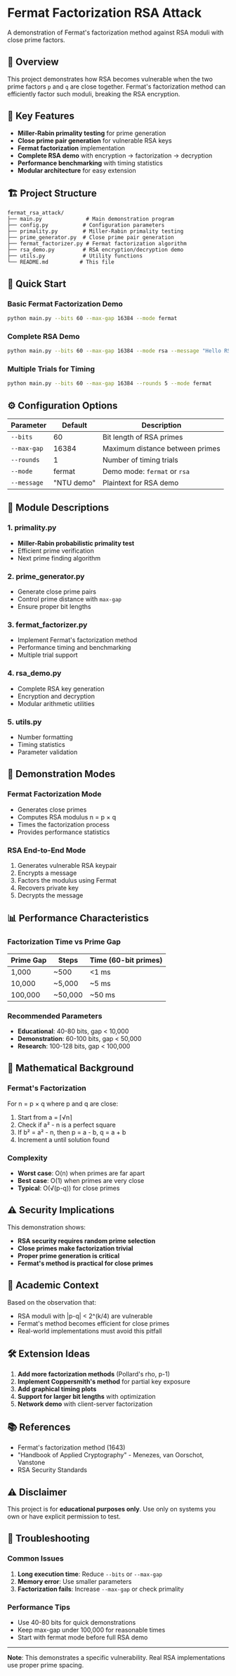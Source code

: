 # Fermat Factorization RSA Attack

A demonstration of Fermat's factorization method against RSA moduli with close prime factors.

## 📖 Overview

This project demonstrates how RSA becomes vulnerable when the two prime factors `p` and `q` are close together. Fermat's factorization method can efficiently factor such moduli, breaking the RSA encryption.

## 🎯 Key Features

- **Miller-Rabin primality testing** for prime generation
- **Close prime pair generation** for vulnerable RSA keys
- **Fermat factorization** implementation
- **Complete RSA demo** with encryption → factorization → decryption
- **Performance benchmarking** with timing statistics
- **Modular architecture** for easy extension

## 🏗️ Project Structure

```
fermat_rsa_attack/
├── main.py              # Main demonstration program
├── config.py           # Configuration parameters
├── primality.py        # Miller-Rabin primality testing
├── prime_generator.py  # Close prime pair generation
├── fermat_factorizer.py # Fermat factorization algorithm
├── rsa_demo.py         # RSA encryption/decryption demo
├── utils.py            # Utility functions
└── README.md          # This file
```

## 🚀 Quick Start

### Basic Fermat Factorization Demo

```bash
python main.py --bits 60 --max-gap 16384 --mode fermat
```

### Complete RSA Demo

```bash
python main.py --bits 60 --max-gap 16384 --mode rsa --message "Hello RSA"
```

### Multiple Trials for Timing

```bash
python main.py --bits 60 --max-gap 16384 --rounds 5 --mode fermat
```

## ⚙️ Configuration Options

| Parameter | Default | Description |
|-----------|---------|-------------|
| `--bits` | 60 | Bit length of RSA primes |
| `--max-gap` | 16384 | Maximum distance between primes |
| `--rounds` | 1 | Number of timing trials |
| `--mode` | fermat | Demo mode: `fermat` or `rsa` |
| `--message` | "NTU demo" | Plaintext for RSA demo |

## 🔧 Module Descriptions

### 1. primality.py
- **Miller-Rabin probabilistic primality test**
- Efficient prime verification
- Next prime finding algorithm

### 2. prime_generator.py
- Generate close prime pairs
- Control prime distance with `max-gap`
- Ensure proper bit lengths

### 3. fermat_factorizer.py
- Implement Fermat's factorization method
- Performance timing and benchmarking
- Multiple trial support

### 4. rsa_demo.py
- Complete RSA key generation
- Encryption and decryption
- Modular arithmetic utilities

### 5. utils.py
- Number formatting
- Timing statistics
- Parameter validation

## 🎪 Demonstration Modes

### Fermat Factorization Mode
- Generates close primes
- Computes RSA modulus n = p × q
- Times the factorization process
- Provides performance statistics

### RSA End-to-End Mode
1. Generates vulnerable RSA keypair
2. Encrypts a message
3. Factors the modulus using Fermat
4. Recovers private key
5. Decrypts the message

## 📊 Performance Characteristics

### Factorization Time vs Prime Gap
| Prime Gap | Steps | Time (60-bit primes) |
|-----------|--------|---------------------|
| 1,000     | ~500   | <1 ms              |
| 10,000    | ~5,000 | ~5 ms              |
| 100,000   | ~50,000| ~50 ms             |

### Recommended Parameters
- **Educational**: 40-80 bits, gap < 10,000
- **Demonstration**: 60-100 bits, gap < 50,000  
- **Research**: 100-128 bits, gap < 100,000

## 🧮 Mathematical Background

### Fermat's Factorization
For n = p × q where p and q are close:
1. Start from a = ⌈√n⌉
2. Check if a² - n is a perfect square
3. If b² = a² - n, then p = a - b, q = a + b
4. Increment a until solution found

### Complexity
- **Worst case**: O(n) when primes are far apart
- **Best case**: O(1) when primes are very close
- **Typical**: O(√(p-q)) for close primes

## ⚠️ Security Implications

This demonstration shows:
- **RSA security requires random prime selection**
- **Close primes make factorization trivial**
- **Proper prime generation is critical**
- **Fermat's method is practical for close primes**

## 🔬 Academic Context

Based on the observation that:
- RSA moduli with |p-q| < 2^(k/4) are vulnerable
- Fermat's method becomes efficient for close primes
- Real-world implementations must avoid this pitfall

## 🛠️ Extension Ideas

1. **Add more factorization methods** (Pollard's rho, p-1)
2. **Implement Coppersmith's method** for partial key exposure
3. **Add graphical timing plots**
4. **Support for larger bit lengths** with optimization
5. **Network demo** with client-server factorization

## 📚 References

- Fermat's factorization method (1643)
- "Handbook of Applied Cryptography" - Menezes, van Oorschot, Vanstone
- RSA Security Standards

## ⚠️ Disclaimer

This project is for **educational purposes only**. Use only on systems you own or have explicit permission to test.

## 🐛 Troubleshooting

### Common Issues

1. **Long execution time**: Reduce `--bits` or `--max-gap`
2. **Memory error**: Use smaller parameters
3. **Factorization fails**: Increase `--max-gap` or check primality

### Performance Tips

- Use 40-80 bits for quick demonstrations
- Keep max-gap under 100,000 for reasonable times
- Start with fermat mode before full RSA demo

---

**Note**: This demonstrates a specific vulnerability. Real RSA implementations use proper prime spacing.